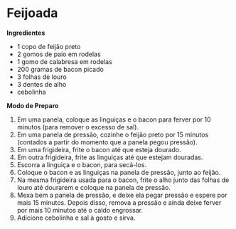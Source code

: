# Feijoada

**Ingredientes**

- 1 copo de feijão preto
- 2 gomos de paio em rodelas
- 1 gomo de calabresa em rodelas
- 200 gramas de bacon picado
- 3 folhas de louro
- 3 dentes de alho
- cebolinha


**Modo de Preparo**

1. Em uma panela, coloque as linguiças e o bacon para ferver por 10 minutos (para remover o excesso de sal).
1. Em uma panela de pressão, cozinhe o feijão preto por 15 minutos (contados a partir do momento que a panela pegou pressão).
2. Em uma frigideira, frite o bacon até que esteja dourado.
3. Em outra frigideira, frite as linguiças até que estejam douradas.
4. Escorra a linguiça e o bacon, para secá-los.
5. Coloque o bacon e as linguiças na panela de pressão, junto ao feijão.
6. Na mesma frigideira usada para o bacon, frite o alho junto das folhas de louro até dourarem e coloque na panela de pressão.
7. Mexa bem a panela de pressão, e deixe ela pegar pressão e espere por mais 15 minutos. Depois disso, remova a pressão e ainda deixe ferver por mais 10 minutos até o caldo engrossar.
8. Adicione cebolinha e sal à gosto e sirva.
